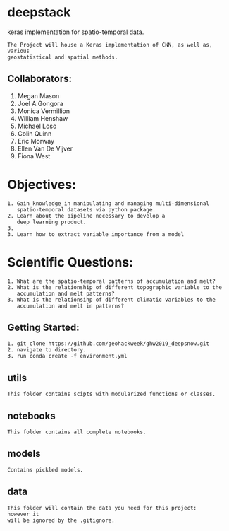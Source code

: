 # deepstack
keras implementation for spatio-temporal data. 

```
The Project will house a Keras implementation of CNN, as well as, various 
geostatistical and spatial methods. 
```

## Collaborators:
1. Megan Mason
2. Joel A Gongora
3. Monica Vermillion
4. William Henshaw
5. Michael Loso
6. Colin Quinn
7. Eric Morway
8. Ellen Van De Vijver
9. Fiona West

# Objectives:
```
1. Gain knowledge in manipulating and managing multi-dimensional
   spatio-temporal datasets via python package.
2. Learn about the pipeline necessary to develop a
   deep learning product. 
3. 
3. Learn how to extract variable importance from a model
```
# Scientific Questions:
```
1. What are the spatio-temporal patterns of accumulation and melt?
2. What is the relationship of different topographic variable to the 
   accumulation and melt patterns?
3. What is the relationsihp of different climatic variables to the 
   accumulation and melt in patterns?
```

## Getting Started:

```
1. git clone https://github.com/geohackweek/ghw2019_deepsnow.git
2. navigate to directory. 
3. run conda create -f environment.yml

```

## utils
```
This folder contains scipts with modularized functions or classes. 
```
## notebooks
```
This folder contains all complete notebooks.
```
## models
```
Contains pickled models. 
```
## data
```
This folder will contain the data you need for this project: 
however it
will be ignored by the .gitignore.
```
